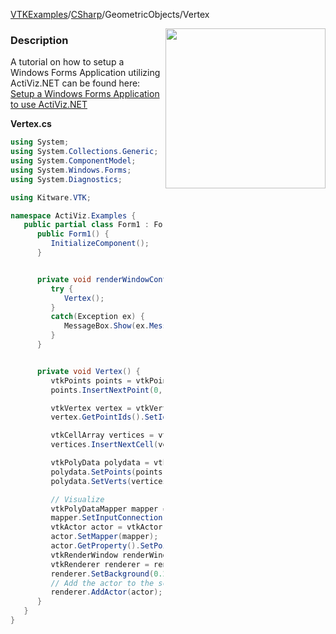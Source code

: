 [VTKExamples](/home/)/[CSharp](/CSharp)/GeometricObjects/Vertex

<img align="right" src="https://github.com/lorensen/VTKExamples/blob/gh-pages/Testing/Baseline/GeometricObjects/TestVertex.png?raw=true" width="256" />

### Description
A tutorial on how to setup a Windows Forms Application utilizing ActiViz.NET can be found here: [Setup a Windows Forms Application to use ActiViz.NET](http://www.vtk.org/Wiki/VTK/CSharp/ActiViz.NET)

**Vertex.cs**
```csharp
using System;
using System.Collections.Generic;
using System.ComponentModel;
using System.Windows.Forms;
using System.Diagnostics;

using Kitware.VTK;

namespace ActiViz.Examples {
   public partial class Form1 : Form {
      public Form1() {
         InitializeComponent();
      }


      private void renderWindowControl1_Load(object sender, EventArgs e) {
         try {
            Vertex();
         }
         catch(Exception ex) {
            MessageBox.Show(ex.Message, "Exception", MessageBoxButtons.OK);
         }
      }


      private void Vertex() {
         vtkPoints points = vtkPoints.New();
         points.InsertNextPoint(0, 0, 0);

         vtkVertex vertex = vtkVertex.New();
         vertex.GetPointIds().SetId(0, 0);

         vtkCellArray vertices = vtkCellArray.New();
         vertices.InsertNextCell(vertex);

         vtkPolyData polydata = vtkPolyData.New();
         polydata.SetPoints(points);
         polydata.SetVerts(vertices);

         // Visualize
         vtkPolyDataMapper mapper = vtkPolyDataMapper.New();
         mapper.SetInputConnection(polydata.GetProducerPort());
         vtkActor actor = vtkActor.New();
         actor.SetMapper(mapper);
         actor.GetProperty().SetPointSize(10);
         vtkRenderWindow renderWindow = renderWindowControl1.RenderWindow;
         vtkRenderer renderer = renderWindow.GetRenderers().GetFirstRenderer();
         renderer.SetBackground(0.2, 0.3, 0.4);
         // Add the actor to the scene
         renderer.AddActor(actor);
      }
   }
}
```
